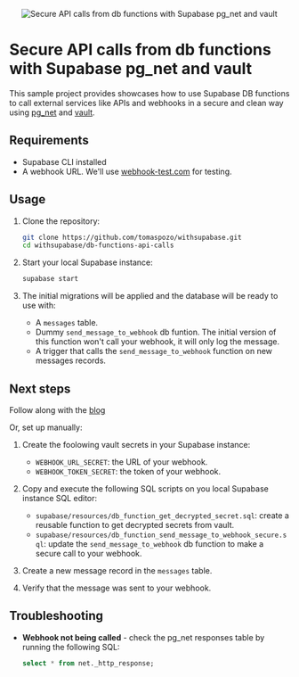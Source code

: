 <p align="center">
  <img src="https://ugoelywoxxcasrqhlxei.supabase.co/storage/v1/object/public/covers/1.jpg" alt="Secure API calls from db functions with Supabase pg_net and vault">
  <h1>Secure API calls from db functions with Supabase pg_net and vault</h1>
</p>

This sample project provides showcases how to use Supabase DB functions to call external services like APIs and webhooks in a secure and clean way using [pg_net](https://github.com/supabase/pg_net) and [vault](https://github.com/supabase/vault).

## Requirements

- Supabase CLI installed
- A webhook URL. We'll use [webhook-test.com](https://webhook-test.com/) for testing.

## Usage

1. Clone the repository:

   ```bash
   git clone https://github.com/tomaspozo/withsupabase.git
   cd withsupabase/db-functions-api-calls
   ```

2. Start your local Supabase instance:

   ```bash
   supabase start
   ```

3. The initial migrations will be applied and the database will be ready to use with:

   - A `messages` table.
   - Dummy `send_message_to_webhook` db funtion. The initial version of this function won't call your webhook, it will only log the message.
   - A trigger that calls the `send_message_to_webhook` function on new messages records.

## Next steps

Follow along with the [blog](https://tomaspozo.com/articles/secure-api-calls-supabase-pg-net-vault)

Or, set up manually:

1. Create the foolowing vault secrets in your Supabase instance:

   - `WEBHOOK_URL_SECRET`: the URL of your webhook.
   - `WEBHOOK_TOKEN_SECRET`: the token of your webhook.

2. Copy and execute the following SQL scripts on you local Supabase instance SQL editor:

   - `supabase/resources/db_function_get_decrypted_secret.sql`: create a reusable function to get decrypted secrets from vault.
   - `supabase/resources/db_function_send_message_to_webhook_secure.sql`: update the `send_message_to_webhook` db function to make a secure call to your webhook.

3. Create a new message record in the `messages` table.

4. Verify that the message was sent to your webhook.

## Troubleshooting

- **Webhook not being called** - check the pg_net responses table by running the following SQL:
  ```sql
  select * from net._http_response;
  ```
